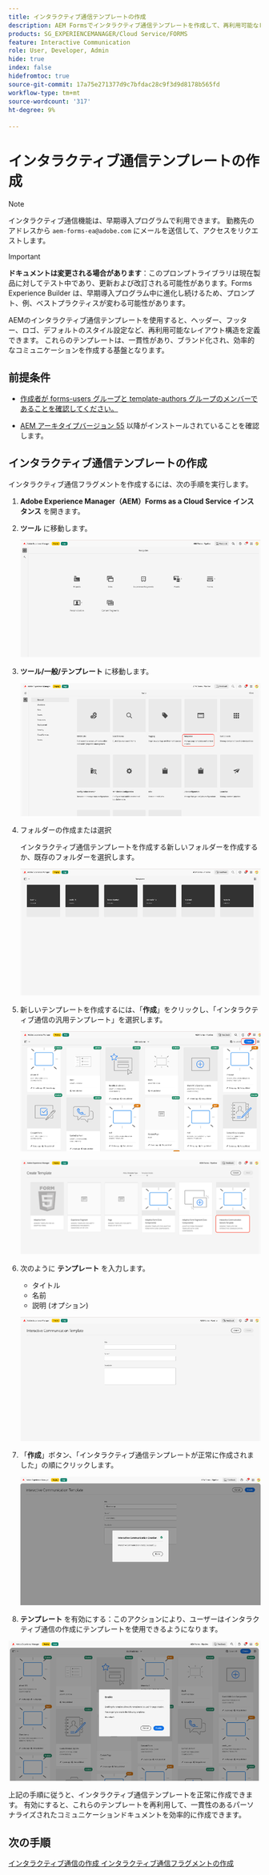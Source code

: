 ```yaml
---
title: インタラクティブ通信テンプレートの作成
description: AEM Formsでインタラクティブ通信テンプレートを作成して、再利用可能なレイアウトを定義し、ブランドの一貫性を確保し、パーソナライズされたデータ駆動型コミュニケーションの作成を効率化します。
products: SG_EXPERIENCEMANAGER/Cloud Service/FORMS
feature: Interactive Communication
role: User, Developer, Admin
hide: true
index: false
hidefromtoc: true
source-git-commit: 17a75e271377d9c7bfdac28c9f3d9d8178b565fd
workflow-type: tm+mt
source-wordcount: '317'
ht-degree: 9%

---
```


# インタラクティブ通信テンプレートの作成

>[!NOTE]
>
> インタラクティブ通信機能は、早期導入プログラムで利用できます。 勤務先のアドレスから `aem-forms-ea@adobe.com` にメールを送信して、アクセスをリクエストします。

>[!IMPORTANT]
>
> **ドキュメントは変更される場合があります**：このプロンプトライブラリは現在製品に対してテスト中であり、更新および改訂される可能性があります。Forms Experience Builder は、早期導入プログラム中に進化し続けるため、プロンプト、例、ベストプラクティスが変わる可能性があります。

AEMのインタラクティブ通信テンプレートを使用すると、ヘッダー、フッター、ロゴ、デフォルトのスタイル設定など、再利用可能なレイアウト構造を定義できます。 これらのテンプレートは、一貫性があり、ブランド化され、効率的なコミュニケーションを作成する基盤となります。

## 前提条件

* [作成者が forms-users グループと template-authors グループのメンバーであることを確認してください。](/help/forms/setup-forms-cloud-service.md#configure-users)

* [AEM アーキタイプバージョン 55](https://github.com/adobe/aem-project-archetype) 以降がインストールされていることを確認します。

## インタラクティブ通信テンプレートの作成

インタラクティブ通信フラグメントを作成するには、次の手順を実行します。

1. **Adobe Experience Manager（AEM）Forms as a Cloud Service インスタンス** を開きます。

1. **ツール** に移動します。

   ![IC Docu の検索 ](/help/forms/interactive-communication/assets/aem.png)

1. **ツール/一般/テンプレート** に移動します。

   ![IC Docu の検索 ](/help/forms/interactive-communication/assets/template.png)

1. フォルダーの作成または選択

   インタラクティブ通信テンプレートを作成する新しいフォルダーを作成するか、既存のフォルダーを選択します。

   ![IC Docu の検索 ](/help/forms/interactive-communication/assets/choosefolder.png)

1. 新しいテンプレートを作成するには、「**作成**」をクリックし、「インタラクティブ通信の汎用テンプレート」を選択します。

   ![IC Docu の検索 ](/help/forms/interactive-communication/assets/create1.png)

   ![IC Docu の検索 ](/help/forms/interactive-communication/assets/choose.png)

1. 次のように **テンプレート** を入力します。

   * タイトル
   * 名前
   * 説明 (オプション)

   ![IC Docu の検索 ](/help/forms/interactive-communication/assets/create2.png)

1. 「**作成**」ボタン、「インタラクティブ通信テンプレートが正常に作成されました」の順にクリックします。

   ![IC Docu の検索 ](/help/forms/interactive-communication/assets/enabled.png)

1. **テンプレート** を有効にする：このアクションにより、ユーザーはインタラクティブ通信の作成にテンプレートを使用できるようになります。

![IC Docu の検索 ](/help/forms/interactive-communication/assets/enable.png)

上記の手順に従うと、インタラクティブ通信テンプレートを正常に作成できます。 有効にすると、これらのテンプレートを再利用して、一貫性のあるパーソナライズされたコミュニケーションドキュメントを効率的に作成できます。

## 次の手順

[ インタラクティブ通信の作成 ](/help/forms/interactive-communication/create-interactive-communication.md)
[ インタラクティブ通信フラグメントの作成 ](/help/forms/interactive-communication/create-interactive-communication-fragment.md)
